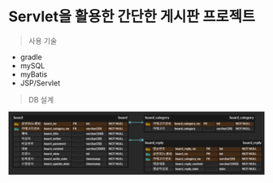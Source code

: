 # Servlet을 활용한 간단한 게시판 프로젝트

> 사용 기술

- gradle
- mySQL
- myBatis
- JSP/Servlet

> DB 설계

 ![erd](https://github.com/mryoon1020/BoardProject/blob/master/board-servlet/erd.png)

